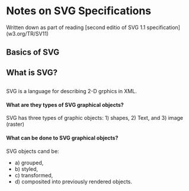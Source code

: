 # Notes on SVG Specifications
Written down as part of reading [second editio of SVG 1.1 specification] (w3.org/TR/SV11)

## Basics of SVG

### <h2 style="color=blue"> What is SVG? <h2>
SVG is a language for describing 2-D grphics in XML. 
#### What are they types of SVG graphical objects?
SVG has three types of graphic objects: 1) shapes, 2) Text, and 3) image (raster)
#### What can be done to SVG graphical objects? 

SVG objects cand be:
* a) grouped,
* b) styled, 
* c) transformed, 
* d) composited into previously rendered objects. 



